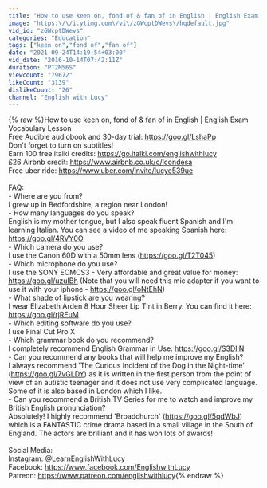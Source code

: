 ```yaml
---
title: "How to use keen on, fond of & fan of in English | English Exam Vocabulary Lesson"
image: "https:\/\/i.ytimg.com\/vi\/zGWcptDWevs\/hqdefault.jpg"
vid_id: "zGWcptDWevs"
categories: "Education"
tags: ["keen on","fond of","fan of"]
date: "2021-09-24T14:19:54+03:00"
vid_date: "2016-10-14T07:42:11Z"
duration: "PT2M56S"
viewcount: "79672"
likeCount: "3139"
dislikeCount: "26"
channel: "English with Lucy"
---
```

{% raw %}How to use keen on, fond of &amp; fan of in English | English Exam Vocabulary Lesson<br />Free Audible audiobook and 30-day trial: <a rel="nofollow" target="blank" href="https://goo.gl/LshaPp">https://goo.gl/LshaPp</a><br />Don't forget to turn on subtitles!<br />Earn 100 free italki credits: <a rel="nofollow" target="blank" href="https://go.italki.com/englishwithlucy">https://go.italki.com/englishwithlucy</a><br />£26 Airbnb credit: <a rel="nofollow" target="blank" href="https://www.airbnb.co.uk/c/lcondesa">https://www.airbnb.co.uk/c/lcondesa</a><br />Free uber ride: <a rel="nofollow" target="blank" href="https://www.uber.com/invite/lucye539ue">https://www.uber.com/invite/lucye539ue</a><br /><br />FAQ:<br />- Where are you from?<br />I grew up in Bedfordshire, a region near London!<br />- How many languages do you speak?<br />English is my mother tongue, but I also speak fluent Spanish and I'm learning Italian. You can see a video of me speaking Spanish here: <a rel="nofollow" target="blank" href="https://goo.gl/4RVY0O">https://goo.gl/4RVY0O</a><br />- Which camera do you use?<br />I use the Canon 60D with a 50mm lens (<a rel="nofollow" target="blank" href="https://goo.gl/T2T045)">https://goo.gl/T2T045)</a><br />- Which microphone do you use?<br />I use the SONY ECMCS3 - Very affordable and great value for money:<br /><a rel="nofollow" target="blank" href="https://goo.gl/uzuIBh">https://goo.gl/uzuIBh</a> (Note that you will need this mic adapter if you want to use it with your iphone - <a rel="nofollow" target="blank" href="https://goo.gl/oNtEhN)">https://goo.gl/oNtEhN)</a><br />- What shade of lipstick are you wearing?<br />I wear Elizabeth Arden 8 Hour Sheer Lip Tint in Berry. You can find it here: <a rel="nofollow" target="blank" href="https://goo.gl/rjREuM">https://goo.gl/rjREuM</a><br />- Which editing software do you use?<br />I use Final Cut Pro X<br />- Which grammar book do you recommend?<br />I completely recommend English Grammar in Use: <a rel="nofollow" target="blank" href="https://goo.gl/S3DIlN">https://goo.gl/S3DIlN</a><br />- Can you recommend any books that will help me improve my English?<br />I always recommend 'The Curious Incident of the Dog in the Night-time' (<a rel="nofollow" target="blank" href="https://goo.gl/7vGLDY)">https://goo.gl/7vGLDY)</a> as it is written in the first person from the point of view of an autistic teenager and it does not use very complicated language. Some of it is also based in London which I like.<br />- Can you recommend a British TV Series for me to watch and improve my British English pronunciation?<br />Absolutely! I highly recommend 'Broadchurch' (<a rel="nofollow" target="blank" href="https://goo.gl/5qdWbJ)">https://goo.gl/5qdWbJ)</a> which is a FANTASTIC crime drama based in a small village in the South of England. The actors are brilliant and it has won lots of awards!<br /><br />Social Media:<br />Instagram: @LearnEnglishWithLucy<br />Facebook: <a rel="nofollow" target="blank" href="https://www.facebook.com/EnglishwithLucy">https://www.facebook.com/EnglishwithLucy</a><br />Patreon: <a rel="nofollow" target="blank" href="https://www.patreon.com/englishwithlucy">https://www.patreon.com/englishwithlucy</a>{% endraw %}
